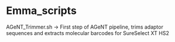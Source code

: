 # Emma_scripts

AGeNT_Trimmer.sh -> First step of AGeNT pipeline, trims adaptor sequences and extracts molecular barcodes for SureSelect XT HS2
